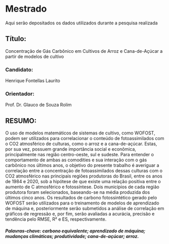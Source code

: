 # Mestrado
Aqui serão depositados os dados utilizados durante a pesquisa realizada

## Título: 
Concentração de Gás Carbônico em Cultivos de Arroz e Cana-de-Açúcar a partir de modelos de cultivo

### Candidato: 
Henrique Fontellas Laurito

### Orientador:
Prof. Dr. Glauco de Souza Rolim

## RESUMO: 
O uso de modelos matemáticos de sistemas de cultivo, como WOFOST, podem ser utilizados para correlacionar o conteúdo de fotoassimilados com o CO2 atmosférico de culturas, como o arroz e a cana-de-açúcar. Estas, por sua vez, possuem grande importância social e econômica, principalmente nas região centro-oeste, sul e sudeste. Para entender o comportamento de ambas as comodities e sua interação com o gás carbônico nos últimos anos, o objetivo do presente trabalho é averiguar a correlação entre a concentração de fotoassimilados dessas culturas com o CO2 atmosférico nas principais regiões produtoras do Brasil, entre os anos de 1984 e 2020, sob a hipótese de que existe uma relação positiva entre o aumento de C atmosférico e fotossíntese. Dois municípios de cada região produtora foram selecionados, baseando-se na média produzida dos últimos cinco anos. Os resultados de carbono fotossintético gerado pelo WOFOST serão utilizados para o treinamento de modelos de aprendizado de máquina e, posteriormente serão submetidos a análise de correlação em gráficos de regressão e, por fim, serão avaliadas a acurácia, precisão e tendência pelo RMSE, R² e ES, respectivamente.

##### Palavras-chave: carbono equivalente; aprendizado de máquina; mudanças climáticas; produtividade; cana-de-açúcar; arroz. 

